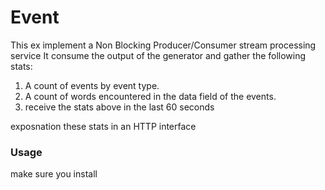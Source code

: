# Event

This ex implement a Non Blocking Producer/Consumer stream processing service It consume the output of the generator and gather the following stats:
1. A count of events by event type.
2. A count of words encountered in the data field of the events.
3. receive the stats above in the last 60 seconds

exposnation these stats in an HTTP interface

### Usage
make sure you install 
